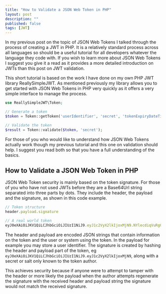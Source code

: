 ```yaml
---
title: "How to Validate a JSON Web Token in PHP"
layout: post
description: ""
published: false
tags: [JWT]
---
```

In my previous post on the topic of JSON Web Tokens I talked through the process of creating a JWT in PHP. It is a relatively standard process across all languages so should be a useful tutorial for all developers whatever the language they code with. If you wish to learn more about JSON Web Tokens I suggest you give it a read as it provides a more detailed introduction on JWTs than this post on JWT validation.

This short tutorial is based on the work I have done on my own PHP JWT library ReallySimpleJWT. As mentioned previously my library allows you to get started with JSON Web Tokens in PHP very quickly as it offers a very simple interface to manage the process.

```php
use ReallySimpleJWT\Token;

// Generate a token
$token = Token::getToken('userIdentifier', 'secret', 'tokenExpiryDateTimeString', 'issuerIdentifier');

// Validate the token
$result = Token::validate($token, 'secret');
```

For those of you who would like to understand how JSON Web Tokens actually work though my previous tutorial and this one on validation should help. I suggest you read both so that you have a full understanding of the basics.

## How to Validate a JSON Web Token in PHP

JSON Web Token security is mainly based on the token signature. For those of you who have not used JWTs before they are a Base64Url string separated into three parts by dots. They include the header, the payload and the signature, as shown in this code example.

```js
// Token structure
header.payload.signature

// A real world token
eyJ0eXAiOiJKV1QiLCJhbGciOiJIUzI1NiJ9.eyJ1c2VyX2lkIjoxMjN9.NYlecdiqVuRg0XkWvjFvpLvglmfR1ZT7f8HeDDEoSx8
```

The header and payload are encoded JSON strings that contain information on the token and the user or system using the token. In the payload for example you may store a user identifier. The signature is created by hashing the header and payload part of the token, eg `eyJ0eXAiOiJKV1QiLCJhbGciOiJIUzI1NiJ9.eyJ1c2VyX2lkIjoxMjN9`, along with a secret or salt only known to the token author.

This achieves security because if anyone were to attempt to tamper with the header or more likely the payload when the author attempts regenerate the signature with the received header and payload string the signature would not match the received signature. 
